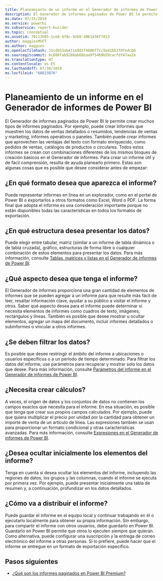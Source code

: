 ```yaml
---
title: Planeamiento de un informe en el Generador de informes de Power BI
description: El Generador de informes paginados de Power BI le permite crear muchos tipos de informes paginados. Para crear un informe útil y de fácil comprensión, resulta de ayuda planearlo primero.
ms.date: 07/25/2019
ms.service: powerbi
ms.subservice: report-builder
ms.topic: conceptual
ms.assetid: 79113505-1ce8-4f8c-9260-d861838f7813
author: maggiesMSFT
ms.author: maggies
ms.openlocfilehash: 33cdb53ab411e0d2f4686f7cc9a41bb3f0fe4cb6
ms.sourcegitcommit: bc688fab9288ab68eaa9f54b9b59cacfdf47aa2e
ms.translationtype: HT
ms.contentlocale: es-ES
ms.lasthandoff: 07/30/2019
ms.locfileid: "68623876"
---
```

# <a name="planning-a-report-in-power-bi-report-builder"></a>Planeamiento de un informe en el Generador de informes de Power BI

El Generador de informes paginados de Power BI le permite crear muchos tipos de informes paginados. Por ejemplo, puede crear informes que muestren los datos de ventas detallados o resumidos, tendencias de ventas y marketing, informes operativos o paneles. También puede crear informes que aprovechen las ventajas del texto con formato enriquecido, como pedidos de ventas, catálogos de productos o circulares. Todos estos informes se crean con combinaciones diferentes de los mismos bloques de creación básicos en el Generador de informes. Para crear un informe útil y de fácil comprensión, resulta de ayuda planearlo primero. Estas son algunas cosas que es posible que desee considerar antes de empezar:  
  
## <a name="in-what-format-do-you-want-the-report-to-appear"></a>¿En qué formato desea que aparezca el informe?
  
Puede representar informes en línea en un explorador, como en el portal de Power BI o exportarlos a otros formatos como Excel, Word o PDF. La forma final que adopta el informe es una consideración importante porque no están disponibles todas las características en todos los formatos de exportación. 
  
## <a name="in-what-structure-do-you-want-to-present-the-data"></a>¿En qué estructura desea presentar los datos?
  
Puede elegir entre tabular, matriz (similar a un informe de tabla dinámica o de tabla cruzada), gráfico, estructuras de forma libre o cualquier combinación de estos elementos para presentar los datos. Para más información, consulte [Tablas, matrices y listas en el Generador de informes de Power BI](report-builder-tables-matrices-lists.md).  
  
## <a name="how-do-you-want-your-report-to-look"></a>¿Qué aspecto desea que tenga el informe?
  
El Generador de informes proporciona una gran cantidad de elementos de informes que se pueden agregar a un informe para que resulte más fácil de leer, resaltar información clave, ayudar a su público a visitar el informe y otros. Saber qué aspecto desea para el informe puede determinar si necesita elementos de informes como cuadros de texto, imágenes, rectángulos y líneas. También es posible que desee mostrar u ocultar elementos, agregar un mapa del documento, incluir informes detallados o subinformes o vincular a otros informes.   
  
## <a name="should-the-data-be-filtered"></a>¿Se deben filtrar los datos?
  
Es posible que desee restringir el ámbito del informe a ubicaciones o usuarios específicos o a un período de tiempo determinado. Para filtrar los datos del informe, use parámetros para recuperar y mostrar solo los datos que desee. Para más información, consulte [Parámetros del informe en el Generador de informes de Power BI](paginated-reports-parameters.md).  
  
## <a name="do-you-need-to-create-calculations"></a>¿Necesita crear cálculos? 
  
A veces, el origen de datos y los conjuntos de datos no contienen los campos exactos que necesita para el informe. En esa situación, es posible que tenga que crear sus propios campos calculados. Por ejemplo, puede que quiera multiplicar el precio por unidad por la cantidad para obtener un importe de venta de un artículo de línea. Las expresiones también se usan para proporcionar un formato condicional y otras características avanzadas. Para más información, consulte [Expresiones en el Generador de informes de Power BI](report-builder-expressions.md).  
  
## <a name="do-you-want-to-hide-report-items-initially"></a>¿Desea ocultar inicialmente los elementos del informe?
  
Tenga en cuenta si desea ocultar los elementos del informe, incluyendo las regiones de datos, los grupos y las columnas, cuando el informe se ejecuta por primera vez. Por ejemplo, puede presentar inicialmente una tabla de resumen y, a continuación, profundizar en los datos detallados. 
  
## <a name="how-are-you-going-to-deliver-your-report"></a>¿Cómo va a distribuir el informe?  
  
Puede guardar el informe en el equipo local y continuar trabajando en él o ejecutarlo localmente para obtener su propia información. Sin embargo, para compartir el informe con otros usuarios, debe guardarlo en Power BI. Guardarlo en Power BI permite que otros lo ejecuten siempre que quieran. Como alternativa, puede configurar una suscripción y la entrega de correo electrónico del informe a otras personas. Si lo prefiere, puede hacer que el informe se entregue en un formato de exportación específico. 
  
## <a name="next-steps"></a>Pasos siguientes

- [¿Qué son los informes paginados en Power BI Premium?](paginated-reports-report-builder-power-bi.md)
